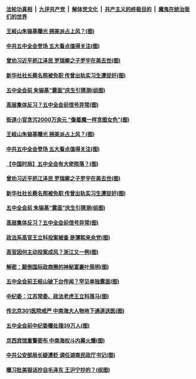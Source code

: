 

####  [法轮功真相](../../../../basic/blob/master/README.md?t=10261531) &nbsp;|&nbsp; [九评共产党](../../../../9ping.md/blob/master/README.md?t=10261531) &nbsp;|&nbsp; [解体党文化](../../../../jtdwh.md/blob/master/README.md?t=10261531)  &nbsp;|&nbsp; [共产主义的终极目的](../../../../gczydzjmd.md/blob/master/README.md?t=10261531) &nbsp;|&nbsp; [魔鬼在统治我们的世界](../../../../mgztzwmdsj.md/blob/master/README.md?t=10261531) 

#### [王岐山朱镕基曝光 拥美派占上风？(图)](../pages/p2/950434.md?t=10261531) 

#### [中共五中全会登场 五大看点值得关注(图)](../pages/p2/950424.md?t=10261531) 

#### [曾劝习近平抓江泽民 罗瑞卿之子罗宇在美去世(图)](../pages/p2/950375.md?t=10261531) 

#### [新华社社长蔡名照被免职 传曾出轨实习生遭捉奸(图)](../pages/p2/950359.md?t=10261531) 

#### [五中全会前 朱镕基“露面”庆生引猜测(组图)](../pages/p2/950342.md?t=10261531) 

#### [高层集体反习？五中全会前信号异常(图)](../pages/p2/950295.md?t=10261531) 

#### [街道小官贪污2000万余元 “像着魔一样贪图女色”(图)](../pages/p2/950428.md?t=10261531) 

#### [王岐山朱镕基曝光 拥美派占上风？(图)](../pages/p2/950434.md?t=10261531) 

#### [中共五中全会登场 五大看点值得关注(图)](../pages/p2/950424.md?t=10261531) 

#### [【中国时局】五中全会有大佬陨落？(图)](../pages/p2/950349.md?t=10261531) 

#### [曾劝习近平抓江泽民 罗瑞卿之子罗宇在美去世(图)](../pages/p2/950375.md?t=10261531) 

#### [新华社社长蔡名照被免职 传曾出轨实习生遭捉奸(图)](../pages/p2/950359.md?t=10261531) 

#### [五中全会前 朱镕基“露面”庆生引猜测(组图)](../pages/p2/950342.md?t=10261531) 

#### [高层集体反习？五中全会前信号异常(图)](../pages/p2/950295.md?t=10261531) 

#### [政法系高官王立科投案被查 是薄熙来余党(图)](../pages/p2/950334.md?t=10261531) 

#### [高官因何主动投案成风？浙江又一例(图)](../pages/p2/950291.md?t=10261531) 

#### [解密：颠倒国际政商圈的神秘富豪叶简明(图)](../pages/p2/950269.md?t=10261531) 

#### [五中全会前王岐山破下台传闻？罕见单独露面(图)](../pages/p2/950279.md?t=10261531) 

#### [中纪委：江苏常委、政法老虎王立科落马(图)](../pages/p2/950299.md?t=10261531) 


#### [传北京301医院戒严 中南海大人物地下通道送医(图)](../pages/p2/950266.md?t=10261531) 

#### [五中全会前中纪委曝处理39万人(图)](../pages/p2/950250.md?t=10261531) 


#### [京西宾馆重警密布 中南海权斗内幕火爆(图)](../pages/p2/950255.md?t=10261531) 

#### [中共公安部局长疑遭贬 调任湖南民政厅书记(图)](../pages/p2/950238.md?t=10261531) 

#### [曝习批美狠话抄自毛泽东 王沪宁抄的？(组图)](../pages/p2/950236.md?t=10261531) 

